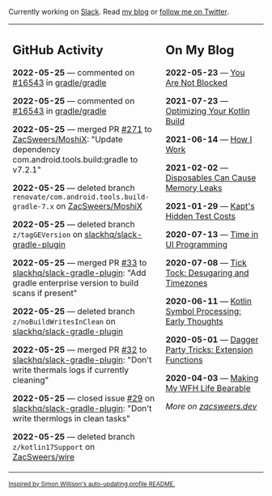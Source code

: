 Currently working on [Slack](https://slack.com/). Read [my blog](https://zacsweers.dev/) or [follow me on Twitter](https://twitter.com/ZacSweers).

<table><tr><td valign="top" width="60%">

## GitHub Activity
<!-- githubActivity starts -->
**2022-05-25** — commented on [#16543](https://github.com/gradle/gradle/issues/16543#issuecomment-1137722625) in [gradle/gradle](https://github.com/gradle/gradle)

**2022-05-25** — commented on [#16543](https://github.com/gradle/gradle/issues/16543#issuecomment-1137709505) in [gradle/gradle](https://github.com/gradle/gradle)

**2022-05-25** — merged PR [#271](https://github.com/ZacSweers/MoshiX/pull/271) to [ZacSweers/MoshiX](https://github.com/ZacSweers/MoshiX): "Update dependency com.android.tools.build:gradle to v7.2.1"

**2022-05-25** — deleted branch `renovate/com.android.tools.build-gradle-7.x` on [ZacSweers/MoshiX](https://github.com/ZacSweers/MoshiX)

**2022-05-25** — deleted branch `z/tagGEVersion` on [slackhq/slack-gradle-plugin](https://github.com/slackhq/slack-gradle-plugin)

**2022-05-25** — merged PR [#33](https://github.com/slackhq/slack-gradle-plugin/pull/33) to [slackhq/slack-gradle-plugin](https://github.com/slackhq/slack-gradle-plugin): "Add gradle enterprise version to build scans if present"

**2022-05-25** — deleted branch `z/noBuildWritesInClean` on [slackhq/slack-gradle-plugin](https://github.com/slackhq/slack-gradle-plugin)

**2022-05-25** — merged PR [#32](https://github.com/slackhq/slack-gradle-plugin/pull/32) to [slackhq/slack-gradle-plugin](https://github.com/slackhq/slack-gradle-plugin): "Don't write thermals logs if currently cleaning"

**2022-05-25** — closed issue [#29](https://github.com/slackhq/slack-gradle-plugin/issues/29) on [slackhq/slack-gradle-plugin](https://github.com/slackhq/slack-gradle-plugin): "Don't write thermlogs in clean tasks"

**2022-05-25** — deleted branch `z/kotlin17Support` on [ZacSweers/wire](https://github.com/ZacSweers/wire)
<!-- githubActivity ends -->
</td><td valign="top" width="40%">

## On My Blog
<!-- blog starts -->
**2022-05-23** — [You Are Not Blocked](https://www.zacsweers.dev/you-are-not-blocked/)

**2021-07-23** — [Optimizing Your Kotlin Build](https://www.zacsweers.dev/optimizing-your-kotlin-build/)

**2021-06-14** — [How I Work](https://www.zacsweers.dev/how-i-work/)

**2021-02-02** — [Disposables Can Cause Memory Leaks](https://www.zacsweers.dev/disposables-can-cause-memory-leaks/)

**2021-01-29** — [Kapt's Hidden Test Costs](https://www.zacsweers.dev/kapts-hidden-test-costs/)

**2020-07-13** — [Time in UI Programming](https://www.zacsweers.dev/time-in-ui/)

**2020-07-08** — [Tick Tock: Desugaring and Timezones](https://www.zacsweers.dev/ticktock-desugaring-timezones/)

**2020-06-11** — [Kotlin Symbol Processing: Early Thoughts](https://www.zacsweers.dev/kotlin-symbol-processor-early-thoughts/)

**2020-05-01** — [Dagger Party Tricks: Extension Functions](https://www.zacsweers.dev/dagger-party-tricks-extension-functions/)

**2020-04-03** — [Making My WFH Life Bearable](https://www.zacsweers.dev/making-wfh-life-bearable/)
<!-- blog ends -->
_More on [zacsweers.dev](https://zacsweers.dev/)_
</td></tr></table>

<sub><a href="https://simonwillison.net/2020/Jul/10/self-updating-profile-readme/">Inspired by Simon Willison's auto-updating profile README.</a></sub>